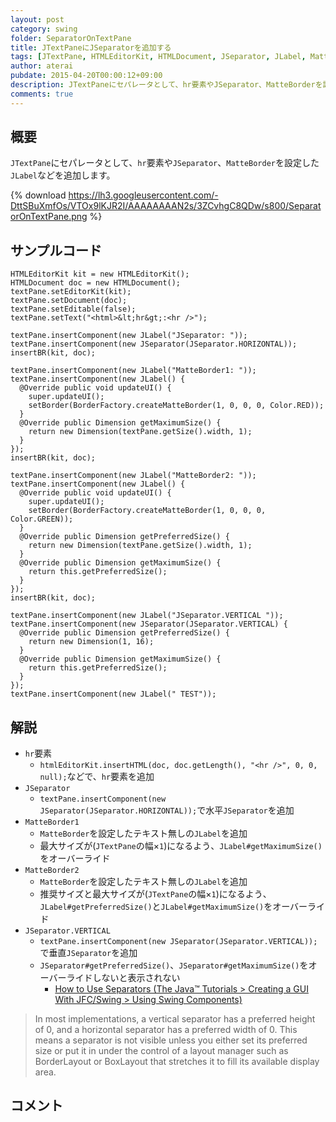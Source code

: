 ```yaml
---
layout: post
category: swing
folder: SeparatorOnTextPane
title: JTextPaneにJSeparatorを追加する
tags: [JTextPane, HTMLEditorKit, HTMLDocument, JSeparator, JLabel, MatteBorder]
author: aterai
pubdate: 2015-04-20T00:00:12+09:00
description: JTextPaneにセパレータとして、hr要素やJSeparator、MatteBorderを設定したJLabelなどを追加します。
comments: true
---
```

## 概要
`JTextPane`にセパレータとして、`hr`要素や`JSeparator`、`MatteBorder`を設定した`JLabel`などを追加します。

{% download https://lh3.googleusercontent.com/-DttSBuXmfOs/VTOx9lKJR2I/AAAAAAAAN2s/3ZCvhgC8QDw/s800/SeparatorOnTextPane.png %}

## サンプルコード
<pre class="prettyprint"><code>HTMLEditorKit kit = new HTMLEditorKit();
HTMLDocument doc = new HTMLDocument();
textPane.setEditorKit(kit);
textPane.setDocument(doc);
textPane.setEditable(false);
textPane.setText("&lt;html&gt;&amp;lt;hr&amp;gt;:&lt;hr /&gt;");

textPane.insertComponent(new JLabel("JSeparator: "));
textPane.insertComponent(new JSeparator(JSeparator.HORIZONTAL));
insertBR(kit, doc);

textPane.insertComponent(new JLabel("MatteBorder1: "));
textPane.insertComponent(new JLabel() {
  @Override public void updateUI() {
    super.updateUI();
    setBorder(BorderFactory.createMatteBorder(1, 0, 0, 0, Color.RED));
  }
  @Override public Dimension getMaximumSize() {
    return new Dimension(textPane.getSize().width, 1);
  }
});
insertBR(kit, doc);

textPane.insertComponent(new JLabel("MatteBorder2: "));
textPane.insertComponent(new JLabel() {
  @Override public void updateUI() {
    super.updateUI();
    setBorder(BorderFactory.createMatteBorder(1, 0, 0, 0, Color.GREEN));
  }
  @Override public Dimension getPreferredSize() {
    return new Dimension(textPane.getSize().width, 1);
  }
  @Override public Dimension getMaximumSize() {
    return this.getPreferredSize();
  }
});
insertBR(kit, doc);

textPane.insertComponent(new JLabel("JSeparator.VERTICAL "));
textPane.insertComponent(new JSeparator(JSeparator.VERTICAL) {
  @Override public Dimension getPreferredSize() {
    return new Dimension(1, 16);
  }
  @Override public Dimension getMaximumSize() {
    return this.getPreferredSize();
  }
});
textPane.insertComponent(new JLabel(" TEST"));
</code></pre>

## 解説
- `hr`要素
    - `htmlEditorKit.insertHTML(doc, doc.getLength(), "<hr />", 0, 0, null);`などで、`hr`要素を追加
- `JSeparator`
    - `textPane.insertComponent(new JSeparator(JSeparator.HORIZONTAL));`で水平`JSeparator`を追加
- `MatteBorder1`
    - `MatteBorder`を設定したテキスト無しの`JLabel`を追加
    - 最大サイズが(`JTextPane`の幅×`1`)になるよう、`JLabel#getMaximumSize()`をオーバーライド
- `MatteBorder2`
    - `MatteBorder`を設定したテキスト無しの`JLabel`を追加
    - 推奨サイズと最大サイズが(`JTextPane`の幅×`1`)になるよう、`JLabel#getPreferredSize()`と`JLabel#getMaximumSize()`をオーバーライド
- `JSeparator.VERTICAL`
    - `textPane.insertComponent(new JSeparator(JSeparator.VERTICAL));`で垂直`JSeparator`を追加
    - `JSeparator#getPreferredSize()`、`JSeparator#getMaximumSize()`をオーバーライドしないと表示されない
        - [How to Use Separators (The Java™ Tutorials > Creating a GUI With JFC/Swing > Using Swing Components)](https://docs.oracle.com/javase/tutorial/uiswing/components/separator.html)

<!-- dummy comment line for breaking list -->
<blockquote><p>
 In most implementations, a vertical separator has a preferred height of 0, and a horizontal separator has a preferred width of 0. This means a separator is not visible unless you either set its preferred size or put it in under the control of a layout manager such as BorderLayout or BoxLayout that stretches it to fill its available display area.
</p></blockquote>

## コメント
